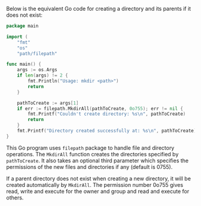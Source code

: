 Below is the equivalent Go code for creating a directory and its parents if it does not exist:

```go
package main

import (
	"fmt"
	"os"
	"path/filepath"

func main() {
	args := os.Args
	if len(args) != 2 {
		fmt.Println("Usage: mkdir <path>")
		return
	}

	pathToCreate := args[1]
	if err := filepath.MkdirAll(pathToCreate, 0o755); err != nil {
		fmt.Printf("Couldn't create directory: %s\n", pathToCreate)
		return
	}
	fmt.Printf("Directory created successfully at: %s\n", pathToCreate)
}
```

This Go program uses `filepath` package to handle file and directory operations. The `MkdirAll` function creates the directories specified by `pathToCreate`. It also takes an optional third parameter which specifies the permissions of the new files and directories if any (default is 0755).

If a parent directory does not exist when creating a new directory, it will be created automatically by `MkdirAll`. The permission number 0o755 gives read, write and execute for the owner and group and read and execute for others.
